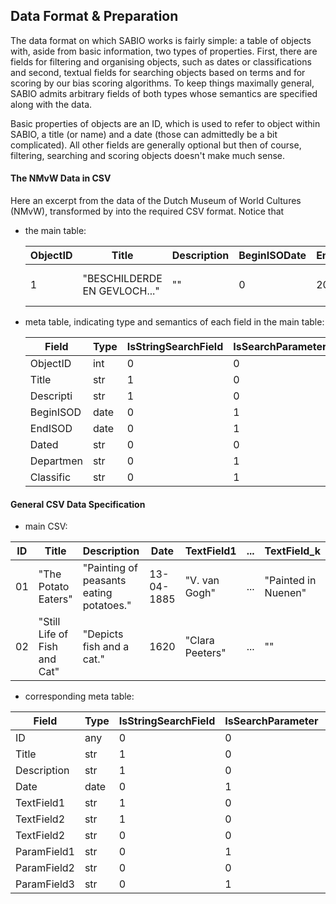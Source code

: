 ## Data Format & Preparation

The data format on which SABIO works is fairly simple: a table of objects with, aside from basic
information, two types of properties. First, there are fields for filtering and organising
objects, such as dates or classifications and second, textual fields for searching objects
based on terms and for scoring by our bias scoring algorithms. To keep things maximally general,
SABIO admits arbitrary fields of both types whose semantics are specified along with the data.

Basic properties of objects are an ID, which is used to refer to object within SABIO, a title 
(or name) and a date (those can admittedly be a bit complicated). All other fields are generally
optional but then of course, filtering, searching and scoring objects doesn't make much sense. 





#### The NMvW Data in CSV

Here an excerpt from the data of the Dutch Museum of World Cultures (NMvW), transformed by into the
required CSV format. Notice that 



 - the main table:

    | ObjectID | Title | Description | BeginISODate | EndISODate | Dated | Department | Classification | Medium |
    |----------|-------|-------------|--------------|------------|-------|------------|---------------|--------| 
    |  1       | "BESCHILDERDE EN GEVLOCH..."| ""   | 0   | 2011 | voor 2011 | Insulair Zuidoost-Azie | Materiele cultuurcollectie | Wood |



 - meta table, indicating type and semantics of each field in the main table:

    | Field | Type | IsStringSearchField | IsSearchParameter | IsXValue | IsScoringField |
    |-------|------|---------------------|-------------------|----------|----------------|
    |  ObjectID | int  | 0                   | 0                 | 0        | 0 |             
    |     Title | str  | 1                   | 0                 | 0        | 1 |
    |  Descripti| str  | 1                   | 0                 | 0        | 1 |
    | BeginISOD| date | 0                   | 1                 | 1        | 0 |
    |   EndISOD| date | 0                   | 1                 | 1        | 0 |
    |   Dated  | str  | 0                   | 0                 | 0        | 0 |
    | Departmen| str  | 0                   | 1                 | 1        | 0 |
    | Classific| str  | 0                   | 1                 | 1        | 0 |
      
      
      
#### General CSV Data Specification


 - main CSV:


 | ID | Title | Description | Date | TextField1 | ... | TextField_k | ParamField1 | ... | ParamField_n |
 |----|-------|-------------|------|------------|-----|-------------|-------------|-----|--------------|
 | 01 | "The Potato Eaters" | "Painting of peasants eating potatoes." | 13-04-1885 | "V. van Gogh" | ... | "Painted in Nuenen" | "Painting" | ... | "Western Art" |
 | 02 | "Still Life of Fish and Cat" | "Depicts fish and a cat." | 1620 | "Clara Peeters" | ... | "" | "Painting" | ... | "Western Art" |


 - corresponding meta table:


  | Field | Type | IsStringSearchField | IsSearchParameter | IsXValue | IsScoringField |
  |-------|------|---------------------|-------------------|----------|----------------|
  | ID    |  any | 0 | 0 | 0 | 0|
  | Title | str  | 1 | 0 | 0 | 1|
  | Description | str | 1 | 0 | 0 | 1 |
  | Date | date | 0 | 1 | 1 | 0 |
  | TextField1 | str | 1 | 0 | 0 | 0 |
  | TextField2 | str | 1 | 0 | 0 | 1 |  
  | TextField2 | str | 0 | 0 | 0 | 1 |
  | ParamField1 | str | 0 | 1 | 0 | 0 |
  | ParamField2 | str | 0 | 0 | 1 | 0 |
  | ParamField3 | str | 0 | 1 | 1 | 0 |

